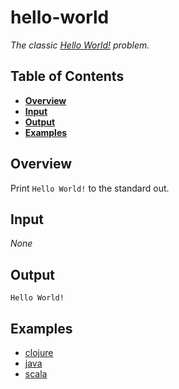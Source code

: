 # hello-world

*The classic [Hello World!](http://rosettacode.org/wiki/Hello_world/Text) problem.*

## Table of Contents
* **[Overview](#overview)**
* **[Input](#input)**
* **[Output](#output)**
* **[Examples](#examples)**

## Overview
Print `Hello World!` to the standard out.

## Input
_None_

## Output
`Hello World!`

## Examples
- [clojure](/clojure)
- [java](/java)
- [scala](/scala)
